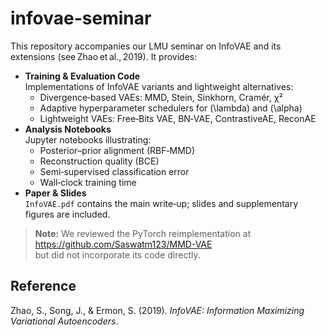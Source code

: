 # infovae-seminar

This repository accompanies our LMU seminar on InfoVAE and its extensions (see Zhao et al., 2019). It provides:

- **Training & Evaluation Code**  
  Implementations of InfoVAE variants and lightweight alternatives:  
  - Divergence‑based VAEs: MMD, Stein, Sinkhorn, Cramér, χ²  
  - Adaptive hyperparameter schedulers for \(\lambda\) and \(\alpha\)  
  - Lightweight VAEs: Free‑Bits VAE, BN‑VAE, ContrastiveAE, ReconAE  
- **Analysis Notebooks**  
  Jupyter notebooks illustrating:  
  - Posterior–prior alignment (RBF‑MMD)  
  - Reconstruction quality (BCE)  
  - Semi‑supervised classification error  
  - Wall‑clock training time  
- **Paper & Slides**  
  `InfoVAE.pdf` contains the main write‑up; slides and supplementary figures are included.

> **Note:** We reviewed the PyTorch reimplementation at  
> https://github.com/Saswatm123/MMD-VAE  
> but did not incorporate its code directly.

## Reference  
Zhao, S., Song, J., & Ermon, S. (2019). *InfoVAE: Information Maximizing Variational Autoencoders*.  
